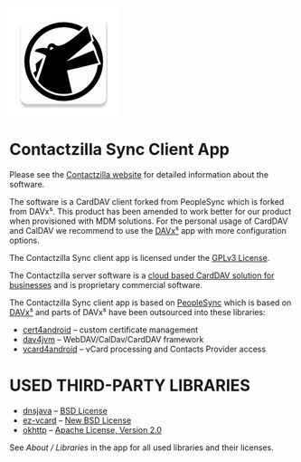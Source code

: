 ![Contactzilla Sync logo](app/src/main/res/mipmap-xxxhdpi/ic_launcher.webp)

Contactzilla Sync Client App
=====================

Please see the [Contactzilla website](https://contactzilla.com) for
detailed information about the software.

The software is a CardDAV client forked from PeopleSync which is forked from DAVx⁵. This product has been amended to work better for our product when provisioned with MDM solutions. For the personal usage of CardDAV and CalDAV we recommend to use the [DAVx⁵](https://www.davx5.com) app with more configuration options.


The Contactzilla Sync client app is licensed under the [GPLv3 License](LICENSE).

The Contactzilla server software is a [cloud based CardDAV solution for businesses](https://contactzilla.com) and is proprietary commercial software.


The Contactzilla Sync client app is based on [PeopleSync](https://www.messageconcept.com/en/products/peoplesync/) which is based on [DAVx⁵](https://www.davx5.com) and parts of DAVx⁵ have been outsourced into these libraries:

* [cert4android](https://github.com/bitfireAT/cert4android) – custom certificate management
* [dav4jvm](https://github.com/bitfireAT/dav4jvm) – WebDAV/CalDav/CardDAV framework
* [vcard4android](https://github.com/bitfireAT/vcard4android) – vCard processing and Contacts Provider access


USED THIRD-PARTY LIBRARIES
==========================

* [dnsjava](https://github.com/dnsjava/dnsjava) – [BSD License](https://github.com/dnsjava/dnsjava/blob/master/LICENSE)
* [ez-vcard](https://github.com/mangstadt/ez-vcard) – [New BSD License](https://github.com/mangstadt/ez-vcard/blob/master/LICENSE)
* [okhttp](https://square.github.io/okhttp) – [Apache License, Version 2.0](https://square.github.io/okhttp/#license)

See _About / Libraries_ in the app for all used libraries and their licenses.
